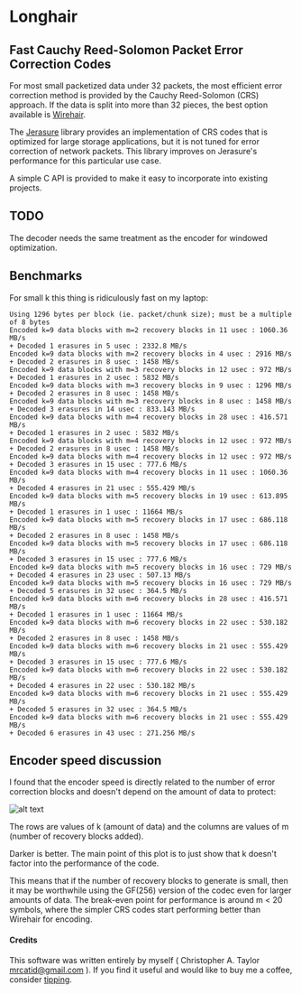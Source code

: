 # Longhair
## Fast Cauchy Reed-Solomon Packet Error Correction Codes

For most small packetized data under 32 packets, the most efficient error correction
method is provided by the Cauchy Reed-Solomon (CRS) approach.  If the data is split
into more than 32 pieces, the best option available is [Wirehair](https://github.com/catid/wirehair).

The [Jerasure](https://github.com/tsuraan/Jerasure) library provides an
implementation of CRS codes that is optimized for large storage applications,
but it is not tuned for error correction of network packets.  This library
improves on Jerasure's performance for this particular use case.

A simple C API is provided to make it easy to incorporate into existing
projects.

## TODO

The decoder needs the same treatment as the encoder for windowed optimization.


## Benchmarks

For small k this thing is ridiculously fast on my laptop:

~~~
Using 1296 bytes per block (ie. packet/chunk size); must be a multiple of 8 bytes
Encoded k=9 data blocks with m=2 recovery blocks in 11 usec : 1060.36 MB/s
+ Decoded 1 erasures in 5 usec : 2332.8 MB/s
Encoded k=9 data blocks with m=2 recovery blocks in 4 usec : 2916 MB/s
+ Decoded 2 erasures in 8 usec : 1458 MB/s
Encoded k=9 data blocks with m=3 recovery blocks in 12 usec : 972 MB/s
+ Decoded 1 erasures in 2 usec : 5832 MB/s
Encoded k=9 data blocks with m=3 recovery blocks in 9 usec : 1296 MB/s
+ Decoded 2 erasures in 8 usec : 1458 MB/s
Encoded k=9 data blocks with m=3 recovery blocks in 8 usec : 1458 MB/s
+ Decoded 3 erasures in 14 usec : 833.143 MB/s
Encoded k=9 data blocks with m=4 recovery blocks in 28 usec : 416.571 MB/s
+ Decoded 1 erasures in 2 usec : 5832 MB/s
Encoded k=9 data blocks with m=4 recovery blocks in 12 usec : 972 MB/s
+ Decoded 2 erasures in 8 usec : 1458 MB/s
Encoded k=9 data blocks with m=4 recovery blocks in 12 usec : 972 MB/s
+ Decoded 3 erasures in 15 usec : 777.6 MB/s
Encoded k=9 data blocks with m=4 recovery blocks in 11 usec : 1060.36 MB/s
+ Decoded 4 erasures in 21 usec : 555.429 MB/s
Encoded k=9 data blocks with m=5 recovery blocks in 19 usec : 613.895 MB/s
+ Decoded 1 erasures in 1 usec : 11664 MB/s
Encoded k=9 data blocks with m=5 recovery blocks in 17 usec : 686.118 MB/s
+ Decoded 2 erasures in 8 usec : 1458 MB/s
Encoded k=9 data blocks with m=5 recovery blocks in 17 usec : 686.118 MB/s
+ Decoded 3 erasures in 15 usec : 777.6 MB/s
Encoded k=9 data blocks with m=5 recovery blocks in 16 usec : 729 MB/s
+ Decoded 4 erasures in 23 usec : 507.13 MB/s
Encoded k=9 data blocks with m=5 recovery blocks in 16 usec : 729 MB/s
+ Decoded 5 erasures in 32 usec : 364.5 MB/s
Encoded k=9 data blocks with m=6 recovery blocks in 28 usec : 416.571 MB/s
+ Decoded 1 erasures in 1 usec : 11664 MB/s
Encoded k=9 data blocks with m=6 recovery blocks in 22 usec : 530.182 MB/s
+ Decoded 2 erasures in 8 usec : 1458 MB/s
Encoded k=9 data blocks with m=6 recovery blocks in 21 usec : 555.429 MB/s
+ Decoded 3 erasures in 15 usec : 777.6 MB/s
Encoded k=9 data blocks with m=6 recovery blocks in 22 usec : 530.182 MB/s
+ Decoded 4 erasures in 22 usec : 530.182 MB/s
Encoded k=9 data blocks with m=6 recovery blocks in 21 usec : 555.429 MB/s
+ Decoded 5 erasures in 32 usec : 364.5 MB/s
Encoded k=9 data blocks with m=6 recovery blocks in 21 usec : 555.429 MB/s
+ Decoded 6 erasures in 43 usec : 271.256 MB/s
~~~


## Encoder speed discussion

I found that the encoder speed is directly related to the number of error
correction blocks and doesn't depend on the amount of data to protect:

![alt text](https://github.com/catid/longhair/raw/master/docs/EncoderSpeed.png "Speed of Encoder for k, m")

The rows are values of k (amount of data) and the columns are values of m (number of recovery blocks added).

Darker is better.  The main point of this plot is to just show that k doesn't
factor into the performance of the code.

This means that if the number of recovery blocks to generate is small, then it
may be worthwhile using the GF(256) version of the codec even for larger amounts
of data.  The break-even point for performance is around m < 20 symbols, where
the simpler CRS codes start performing better than Wirehair for encoding.


#### Credits

This software was written entirely by myself ( Christopher A. Taylor <mrcatid@gmail.com> ).  If you
find it useful and would like to buy me a coffee, consider [tipping](https://www.gittip.com/catid/).

